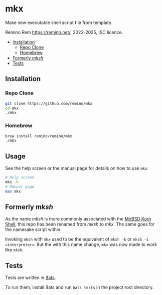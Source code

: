 # mkx

Make new executable shell script file from template.

Rémino Rem <https://remino.net/>, 2022-2025, ISC licence.

- [Installation](#installation)
  - [Repo Clone](#repo-clone)
  - [Homebrew](#homebrew)
- [Formerly _mksh_](#formerly-mksh)
- [Tests](#tests)

## Installation

### Repo Clone

```bash
git clone https://github.com/remino/mkx
cd mkx
./mkx
```

### Homebrew

```bash
brew install remino/remino/mkx
./mkx
```

## Usage

See the help screen or the manual page for details on how to use `mkx`:

```sh
# Help screen
mkx -h
# Manual page
man mkx
```

## Formerly _mksh_

As the name _mksh_ is more commonly associated with the
[MirBSD Korn Shell](https://www.mirbsd.org/mksh.htm), this repo has been renamed
from _mksh_ to _mkx_. The same goes for the namesake script within.

Invoking `mksh` with `mkx` used to be the equivalent of `mksh -b` or
`mksh -i <interpreter>`. But the with this name change, `mkx` was now made to
work like `mksh`.

## Tests

Tests are written in [Bats](https://bats-core.readthedocs.io/en/stable/).

To run them, install Bats and run `bats tests` in the project root directory.

